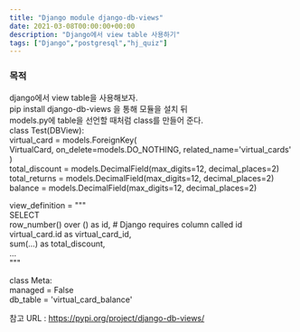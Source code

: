 ```yaml
---
title: "Django module django-db-views"
date: 2021-03-08T00:00:00+00:00
description: "Django에서 view table 사용하기"
tags: ["Django","postgresql","hj_quiz"]
---
```


### **목적**  
django에서 view table을 사용해보자.    
pip install django-db-views 을 통해 모듈을 설치 뒤  
models.py에 table을 선언할 때처럼 class를 만들어 준다.   
class Test(DBView):  
  virtual_card = models.ForeignKey(  
      VirtualCard, on_delete=models.DO_NOTHING, related_name='virtual_cards'  
  )  
  total_discount = models.DecimalField(max_digits=12, decimal_places=2)  
  total_returns = models.DecimalField(max_digits=12, decimal_places=2)  
  balance = models.DecimalField(max_digits=12, decimal_places=2)  

  view_definition = """  
      SELECT  
          row_number() over () as id,  # Django requires column called id  
          virtual_card.id as virtual_card_id,  
          sum(...) as total_discount,  
      ...  
  """  
  
  class Meta:  
      managed = False  
      db_table = 'virtual_card_balance'  
    
참고 URL : https://pypi.org/project/django-db-views/  
